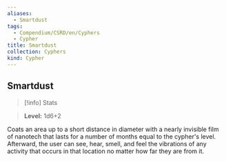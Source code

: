 ```yaml
---
aliases:
  - Smartdust
tags:
  - Compendium/CSRD/en/Cyphers
  - Cypher
title: Smartdust
collection: Cyphers
kind: Cypher
---
```

## Smartdust    
>[!info] Stats    
> **Level:** 1d6+2  
    
Coats an area up to a short distance in diameter with a nearly invisible film of nanotech that lasts for a number of months equal to the cypher's level. Afterward, the user can see, hear, smell, and feel the vibrations of any activity that occurs in that location no matter how far they are from it.